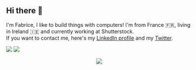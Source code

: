 ## Hi there 👋

I'm Fabrice, I like to build things with computers! I'm from France 🇫🇷, living in Ireland 🇮🇪 and currently working at Shutterstock. \
If you want to contact me, here's my [LinkedIn profile](https://www.linkedin.com/in/fabrice-lamant/) and my [Twitter](https://twitter.com/pook404).

<img 
  src="https://github-readme-stats.vercel.app/api?username=fabrice404&theme=radical&hide_border=true" 
/>
<img
  src="http://github-readme-streak-stats.herokuapp.com?user=fabrice404&theme=radical&date_format=j%2Fn%5B%2FY%5D&border=DDDDDD00"
/>
<p align=center>
<img
  src="https://github-readme-stats.vercel.app/api/top-langs/?username=fabrice404&theme=radical&layout=compact&hide_border=true&card_width=445"
/>
</center>
